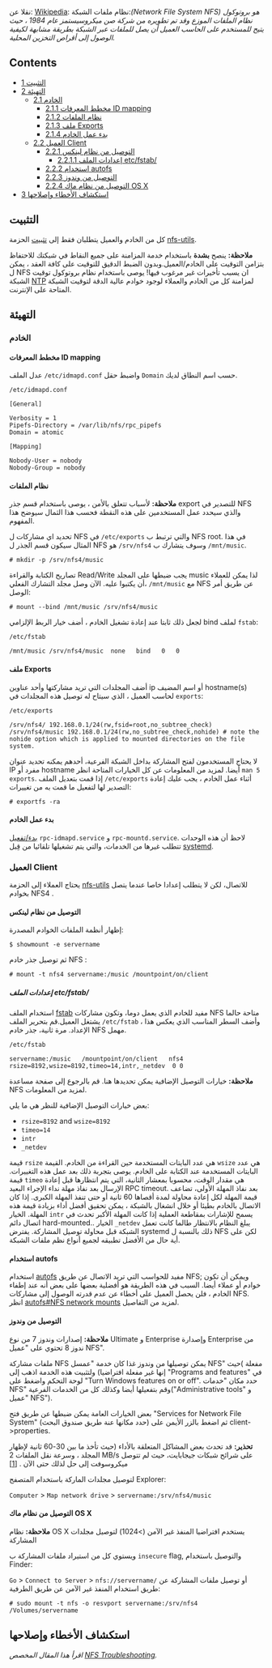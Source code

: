 نقلا عن: [Wikipedia](https://en.wikipedia.org/wiki/Network_File_System "wikipedia:Network File System"): نظام ملفات الشبكة:*(Network File System NFS) هو بروتوكول نظام الملفات الموزع وقد تم تطويره من شركة صن ميكروسيستمز عام 1984 ، حيث يتيح للمستخدم على الحاسب العميل أن يصل للملفات عبر الشبكة بطريقة مشابهة لكيفية الوصول إلى أقراص التخزين المحلية.*

## Contents

*   [1 التثبيت](#.D8.A7.D9.84.D8.AA.D8.AB.D8.A8.D9.8A.D8.AA)
*   [2 التهيئة](#.D8.A7.D9.84.D8.AA.D9.87.D9.8A.D8.A6.D8.A9)
    *   [2.1 الخادم](#.D8.A7.D9.84.D8.AE.D8.A7.D8.AF.D9.85)
        *   [2.1.1 مخطط المعرفات ID mapping](#.D9.85.D8.AE.D8.B7.D8.B7_.D8.A7.D9.84.D9.85.D8.B9.D8.B1.D9.81.D8.A7.D8.AA_ID_mapping)
        *   [2.1.2 نظام الملفات](#.D9.86.D8.B8.D8.A7.D9.85_.D8.A7.D9.84.D9.85.D9.84.D9.81.D8.A7.D8.AA)
        *   [2.1.3 ملف Exports](#.D9.85.D9.84.D9.81_Exports)
        *   [2.1.4 بدء عمل الخادم](#.D8.A8.D8.AF.D8.A1_.D8.B9.D9.85.D9.84_.D8.A7.D9.84.D8.AE.D8.A7.D8.AF.D9.85)
    *   [2.2 العميل Client](#.D8.A7.D9.84.D8.B9.D9.85.D9.8A.D9.84_Client)
        *   [2.2.1 التوصيل من نظام لينكس](#.D8.A7.D9.84.D8.AA.D9.88.D8.B5.D9.8A.D9.84_.D9.85.D9.86_.D9.86.D8.B8.D8.A7.D9.85_.D9.84.D9.8A.D9.86.D9.83.D8.B3)
            *   [2.2.1.1 إعدادات الملف etc/fstab/](#.D8.A5.D8.B9.D8.AF.D8.A7.D8.AF.D8.A7.D8.AA_.D8.A7.D9.84.D9.85.D9.84.D9.81_etc.2Ffstab.2F)
        *   [2.2.2 استخدام autofs](#.D8.A7.D8.B3.D8.AA.D8.AE.D8.AF.D8.A7.D9.85_autofs)
        *   [2.2.3 التوصيل من وندوز](#.D8.A7.D9.84.D8.AA.D9.88.D8.B5.D9.8A.D9.84_.D9.85.D9.86_.D9.88.D9.86.D8.AF.D9.88.D8.B2)
        *   [2.2.4 التوصيل من نظام ماك OS X](#.D8.A7.D9.84.D8.AA.D9.88.D8.B5.D9.8A.D9.84_.D9.85.D9.86_.D9.86.D8.B8.D8.A7.D9.85_.D9.85.D8.A7.D9.83_OS_X)
*   [3 استكشاف الأخطاء وإصلاحها](#.D8.A7.D8.B3.D8.AA.D9.83.D8.B4.D8.A7.D9.81_.D8.A7.D9.84.D8.A3.D8.AE.D8.B7.D8.A7.D8.A1_.D9.88.D8.A5.D8.B5.D9.84.D8.A7.D8.AD.D9.87.D8.A7)

## التثبيت

كل من الخادم والعميل يتطلبان فقط إلى [تثبيت](/index.php/Pacman "Pacman") الحزمة [nfs-utils](https://www.archlinux.org/packages/?name=nfs-utils).

**ملاحظة:** ينصح **بشدة** باستخدام خدمة المزامنة على جميع النقاط في شبكتك للاحتفاظ بتزامن التوقيت على الخادم/العميل.وبدون الضبط الدقيق للتوقيت على كافة العقد ، يمكن ل NFS ان يسبب تأخيرات غير مرغوب فيها! يوصى باستخدام نظام بروتوكول توقيت الشبكة [NTP](/index.php/NTP "NTP") لمزامنة كل من الخادم والعملاء لوجود خوادم عالية الدقة لتوقيت الشبكة المتاحة على الإنترنت.

## التهيئة

### الخادم

#### مخطط المعرفات ID mapping

عدل الملف `/etc/idmapd.conf` واضبط حقل `Domain` حسب اسم النطاق لديك.

 `/etc/idmapd.conf` 
```
[General]

Verbosity = 1
Pipefs-Directory = /var/lib/nfs/rpc_pipefs
Domain = atomic

[Mapping]

Nobody-User = nobody
Nobody-Group = nobody

```

#### نظام الملفات

**ملاحظة:** لأسباب تتعلق بالأمن ، يوصى باستخدام قسم جذر export للتصدير في NFS والذي سيحدد عمل المستخدمين على هذه النقطة فحسب هذا الثمال سيوضح هذا المفهوم.

تحديد اي مشاركات ل NFS في `/etc/exports` والتي ترتبط ب NFS root. في هذا المثال سيكون قسم الجذر ل NFS هو `/srv/nfs4` وسوف يتشارك ب `/mnt/music`.

 `# mkdir -p /srv/nfs4/music` 

تصاريح الكتابة والقراءة Read/Write يجب ضبطها على المجلد music لذا يمكن للعملاء أن يكتبوا عليه. اﻵن وصل مجلد التشارك الفعلي، `/mnt/music` مع NFS عن طريق أمر الوصل:

 `# mount --bind /mnt/music /srv/nfs4/music` 

لجعل ذلك ثابتا عند إعادة تشغيل الخادم ، أضف خيار الربط الإلزامي bind لملف `fstab`:

 `/etc/fstab` 
```
/mnt/music /srv/nfs4/music  none   bind   0   0

```

#### ملف Exports

أضف المجلدات التي تريد مشاركتها وأحد عناوين ip أو اسم المضيف hostname(s) لحاسب العميل ، الذي سيتاح له توصيل هذه المجلدات في `exports`:

 `/etc/exports` 
```
/srv/nfs4/ 192.168.0.1/24(rw,fsid=root,no_subtree_check)
/srv/nfs4/music 192.168.0.1/24(rw,no_subtree_check,nohide) # note the nohide option which is applied to mounted directories on the file system.

```

لا يحتاج المستخدمون لفتح المشاركة بداخل الشبكة الفرعية، أحدهم يمكنه تحديد عنوان IP مفرد أو hostname أيضا. لمزيد من المعلومات عن كل الخيارات المتاحة انظر `man 5 exports`. إذا قمت بتعديل الملف `/etc/exports` أثناء عمل الخادم ، يجب عليك إعادة التصدير لها لتفعيل ما قمت به من تغييرات:

 `# exportfs -ra` 

#### بدء عمل الخادم

[بدء/تفعيل](/index.php/Daemons "Daemons") `rpc-idmapd.service` و `rpc-mountd.service`. لاحظ أن هذه الوحدات تتطلب غيرها من الخدمات، والتي يتم تشغيلها تلقائيا من قِبل [systemd](/index.php/Systemd "Systemd").

### العميل Client

يحتاج العملاء إلى الحزمة [nfs-utils](https://www.archlinux.org/packages/?name=nfs-utils) للاتصال، لكن لا يتطلب إعدادا خاصا عندما يتصل بخوادم NFS4 .

#### التوصيل من نظام لينكس

إظهار أنظمة الملفات الخوادم المصدرة:

 `$ showmount -e servername` 

ثم توصيل جذر خادم NFS :

 `# mount -t nfs4 servername:/music /mountpoint/on/client` 

##### إعدادات الملف etc/fstab/

استخدام الملف [fstab](/index.php/Fstab "Fstab") مفيد للخادم الذي يعمل دوما، وتكون مشاركات NFS متاحة حالما يشتغل العميل.قم بتحرير الملف `/etc/fstab` ، وأضف السطر المناسب الذي يعكس هذا الإعداد. مرة ثانية، جذر خادم NFS مهمل.

 `/etc/fstab` 
```
servername:/music   /mountpoint/on/client   nfs4   rsize=8192,wsize=8192,timeo=14,intr,_netdev	0 0

```

**ملاحظة:** خيارات التوصيل الإضافية يمكن تحديدها هنا. قم بالرجوع إلى صفحة مساعدة NFS لمزيد من المعلومات.

بعض خيارات التوصيل الإضافية للنظر هي ما يلي:

*   `rsize=8192` and `wsize=8192`
*   `timeo=14`
*   `intr`
*   `_netdev`

قيمة `rsize` هي عدد البايتات المستخدمة حين القراءة من الخادم. القيمة `wsize` هي عدد البايتات المستخدمة عند الكتابة على الخادم. يوصى بتجربة ذلك بعد عمل هذه التغييرات. قيمة `timeo` هي مقدار الوقت، محسوبا بمعشار الثانية، التي يتم انتظارها قبل إعادة الإرسال بعد نفاذ مهلة نداء الإجراء البعيد RPC timeout. بعد نفاذ المهلة اﻷولى، تضاعف قيمة المهلة لكل إعادة محاولة لمدة أقصاها 60 ثانية أو حتى تنفذ المهلة الكبرى. إذا كان الاتصال بالخادم بطيئا أو خلال انشغال بالشبكة ، يمكن تحقيق أفضل أداء بزيادة قيمة هذه المهلة. الخيار `intr` يسمح للإشارات بمقاطعة العملية إذا كانت المهلة اﻷكبر تحدث في اتصال دائم hard-mounted.. الخيار `_netdev` يبلغ النظام بالانتظار طالما كانت تعمل الشبكة قبل محاولة توصيل المشاركة. يفترض systemd ذلك بالنسبة ل NFS لكن على أية حال من اﻷفضل تطبيقه لجميع أنواع نظم ملفات الشبكة.

#### استخدام autofs

استخدام [autofs](/index.php/Autofs "Autofs") مفيد للحواسب التي تريد الاتصال عن طريق NFS; ويمكن أن تكون خوادم أو عملاء أيضا. السبب في هذه الطريقة هو أفضلية بعضها على بعض أنه عند إطفاء الخادم ، فلن يحصل العميل على أخطاء عن عدم قدرته الوصول إلى مشاركات NFS. انظر [autofs#NFS network mounts](/index.php/Autofs#NFS_network_mounts "Autofs") لمزيد من التفاصيل.

#### التوصيل من وندوز

**ملاحظة:** إصدارات وندوز 7 من نوع Ultimate و Enterprise وإصدارة Enterprise من ندوز 8 تحتوي على "عميل NFS".

ملفات مشاركة NFS يمكن توصيلها من وندوز غذا كان خدمة "عمسل NFS" مفعلة )حيث إنها غير مفعلة افتراضيا) ولتثبيت هذه الخدمة اذهب إلى "Programs and features" في لوحة التحكم واضغط على "Turn Windows features on or off". حدد مكان "خدمات NFS" وقم بتفعيلها أيضا وكذلك كل من الخدمات الفرعية("Administrative tools" و "عميل NFS").

بعض الخيارات العامة يمكن ضبطها عن طريق فتح "Services for Network File System" (حدد مكانها عنة طريق صندوق البحث) ثم اضغط بالزر اﻷيمن على client->properties.

**تحذير:** قد تحدث بعض المشاكل المتعلقة باﻷداء (حيث تأخذ ما بين 30-60 ثانية لإظهار المجلد ، وسرعة نقل الملفات 2 MB/s على شرائح شبكات جيجابايت، حيث لم تتوصل ميكروسوفت إلى حل لذلك حتى اﻵن . [[1]](https://social.technet.microsoft.com/Forums/en-CA/w7itpronetworking/thread/40cc01e3-65e4-4bb6-855e-cef1364a60ac)

لتوصيل مجلدات الماركة باستخدام المتصفح Explorer:

`Computer` > `Map network drive` > `servername:/srv/nfs4/music`

#### التوصيل من نظام ماك OS X

**ملاحظة:** نظام OS X يستخدم افتراضيا المنفذ غير الآمن (>1024) لتوصيل مجلدات المشاركة

ويستوي كل من استيراد ملفات المشاركة ب `insecure` flag, والتوصيل باستخدام Finder:

`Go` > `Connect to Server` > `nfs://servername/` أو توصيل ملفات المشاركة عن طريق استخدام المنفذ غير اﻵمن عن طريق الطرفية:

 `# sudo mount -t nfs -o resvport servername:/srv/nfs4 /Volumes/servername` 

## استكشاف الأخطاء وإصلاحها

*اقرأ هذا المقال المخصص [NFS Troubleshooting](/index.php/NFS_Troubleshooting "NFS Troubleshooting").*